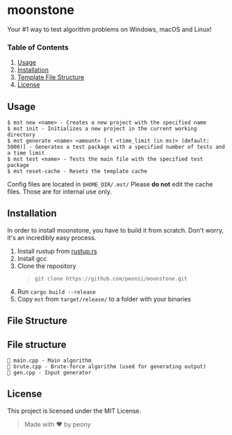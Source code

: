 # moonstone

Your #1 way to test algorithm problems on Windows, macOS and Linux!

### Table of Contents

1. [Usage](#usage)
2. [Installation](#installation)
3. [Template File Structure](#file-structure)
4. [License](#license)

## Usage

```
$ mst new <name> - Creates a new project with the specified name
$ mst init - Initializes a new project in the current working directory
$ mst generate <name> <amount> [-t <time_limit (in ms)> (default: 5000)] - Generates a test package with a specified number of tests and a time limit
$ mst test <name> - Tests the main file with the specified test package
$ mst reset-cache - Resets the template cache
```

Config files are located in `$HOME_DIR/.mst/` Please **do not** edit the cache
files. Those are for internal use only.

## Installation

In order to install moonstone, you have to build it from scratch. Don't worry,
it's an incredibly easy process.

1. Install rustup from [rustup.rs](https://rustup.rs/)
2. Install gcc
3. Clone the repository
   > `git clone https://github.com/peonii/moonstone.git`
4. Run `cargo build --release`
5. Copy `mst` from `target/release/` to a folder with your binaries

## File Structure

## File structure

```
📄 main.cpp - Main algorithm
📄 brute.cpp - Brute-force algorithm (used for generating output)
📄 gen.cpp - Input generator
```

## License

This project is licensed under the MIT License.

> Made with ❤️ by peony
